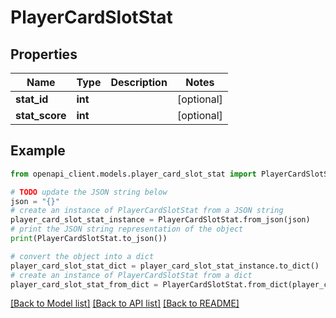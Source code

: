 # PlayerCardSlotStat


## Properties

Name | Type | Description | Notes
------------ | ------------- | ------------- | -------------
**stat_id** | **int** |  | [optional] 
**stat_score** | **int** |  | [optional] 

## Example

```python
from openapi_client.models.player_card_slot_stat import PlayerCardSlotStat

# TODO update the JSON string below
json = "{}"
# create an instance of PlayerCardSlotStat from a JSON string
player_card_slot_stat_instance = PlayerCardSlotStat.from_json(json)
# print the JSON string representation of the object
print(PlayerCardSlotStat.to_json())

# convert the object into a dict
player_card_slot_stat_dict = player_card_slot_stat_instance.to_dict()
# create an instance of PlayerCardSlotStat from a dict
player_card_slot_stat_from_dict = PlayerCardSlotStat.from_dict(player_card_slot_stat_dict)
```
[[Back to Model list]](../README.md#documentation-for-models) [[Back to API list]](../README.md#documentation-for-api-endpoints) [[Back to README]](../README.md)



